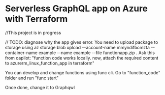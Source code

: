 # Serverless GraphQL app on Azure with Terraform

//This project is in progress


// TODO: diagnose why the app gives error. You need to upload package to storage using 
az storage blob upload --account-name mmyndifbomzta --container-name example --name example --file functionapp.zip . Ask this from capilot: "function code works locally. now, attach the required content to azurerm_linux_function_app in terraform"


You can develop and change functions using func cli. Go to "function_code" folder and run "func start"



Once done, change it to Graphqwl